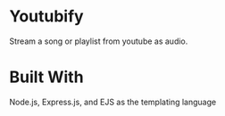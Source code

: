 # Youtubify

Stream a song or playlist from youtube as audio.

# Built With
Node.js,
Express.js, and
EJS as the templating language

